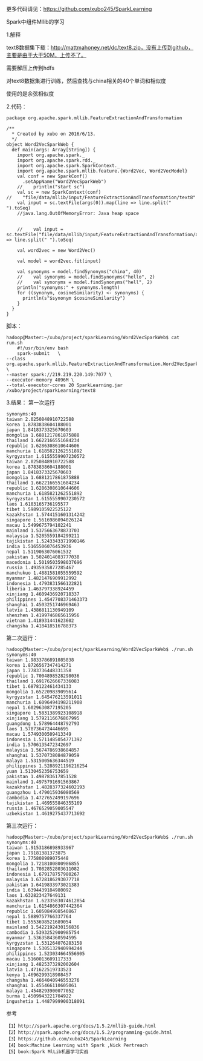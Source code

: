 
更多代码请见：https://github.com/xubo245/SparkLearning

Spark中组件Mllib的学习

1.解释

text8数据集下载：http://mattmahoney.net/dc/text8.zip，没有上传到github，主要是由于大于50M，上传不了。

需要解压上传到hdfs

对text8数据集进行训练，然后查找与china相关的40个单词和相似度

使用的是余弦相似度


2.代码：
	
	package org.apache.spark.mllib.FeatureExtractionAndTransformation
	
	/**
	  * Created by xubo on 2016/6/13.
	  */
	object Word2VecSparkWeb {
	  def main(args: Array[String]) {
	    import org.apache.spark._
	    import org.apache.spark.rdd._
	    import org.apache.spark.SparkContext._
	    import org.apache.spark.mllib.feature.{Word2Vec, Word2VecModel}
	    val conf = new SparkConf()
	      .setAppName("Word2VecSparkWeb")
	    //    println("start sc")
	    val sc = new SparkContext(conf)
	//    "file/data/mllib/input/FeatureExtractionAndTransformation/text8"
	    val input = sc.textFile(args(0)).map(line => line.split(" ").toSeq)
	    //java.lang.OutOfMemoryError: Java heap space
	
	
	    //    val input = sc.textFile("file/data/mllib/input/FeatureExtractionAndTransformation/a.txt").map(line => line.split(" ").toSeq)
	
	    val word2vec = new Word2Vec()
	
	    val model = word2vec.fit(input)
	
	    val synonyms = model.findSynonyms("china", 40)
	    //    val synonyms = model.findSynonyms("hello", 2)
	    //    val synonyms = model.findSynonyms("hell", 2)
	    println("synonyms:" + synonyms.length)
	    for ((synonym, cosineSimilarity) <- synonyms) {
	      println(s"$synonym $cosineSimilarity")
	    }
	  }
	}

脚本：

	hadoop@Master:~/xubo/project/sparkLearning/Word2VecSparkWeb$ cat run.sh 
	    #!/usr/bin/env bash  
	    spark-submit   \
	--class  org.apache.spark.mllib.FeatureExtractionAndTransformation.Word2VecSparkWeb \
	--master spark://219.219.220.149:7077 \
	--executor-memory 4096M \
	--total-executor-cores 20 SparkLearning.jar /xubo/project/sparkLearning/text8



3.结果：
第一次运行

	synonyms:40
	taiwan 2.0250848910722588
	korea 1.8783838604188001
	japan 1.8418373325670603
	mongolia 1.6881217861875888
	thailand 1.6622166551684234
	republic 1.6286308610644606
	manchuria 1.6185821262551892
	kyrgyzstan 1.6155559907230572
	taiwan 2.0250848910722588
	korea 1.8783838604188001
	japan 1.8418373325670603
	mongolia 1.6881217861875888
	thailand 1.6622166551684234
	republic 1.6286308610644606
	manchuria 1.6185821262551892
	kyrgyzstan 1.6155559907230572
	laos 1.6103165736195577
	tibet 1.5989105922525122
	kazakhstan 1.5744151601314242
	singapore 1.5616986094026124
	macau 1.5499675794102241
	mainland 1.5375663678873703
	malaysia 1.5285559184299211
	tajikistan 1.5243343371990146
	india 1.5165506076453936
	nepal 1.5119063076061532
	pakistan 1.5024014083777038
	macedonia 1.5019503598037696
	russia 1.4935935877285467
	manchukuo 1.4881581055559592
	myanmar 1.4821476909912992
	indonesia 1.4793831566122821
	liberia 1.463797338924459
	xinjiang 1.4609436920718337
	philippines 1.4547708371463373
	shanghai 1.4503251746969463
	latvia 1.4386811130949109
	shenzhen 1.4199746865615956
	vietnam 1.418931441623602
	changsha 1.418418516788373

第二次运行：

	hadoop@Master:~/xubo/project/sparkLearning/Word2VecSparkWeb$ ./run.sh
	synonyms:40
	taiwan 1.9833786891085838
	korea 1.8726567347414271
	japan 1.7783736448331358
	republic 1.7004898528298036
	thailand 1.6917626667336083
	tibet 1.6878122461434133
	mongolia 1.652209839095614
	kyrgyzstan 1.645476213591011
	manchuria 1.6096494198211908
	nepal 1.6029630877195205
	singapore 1.5831389923108918
	xinjiang 1.5792116676867995
	guangdong 1.578964448792793
	laos 1.5787364724446695
	macau 1.5749300509413349
	indonesia 1.5711485054771392
	india 1.5706135472342697
	malaysia 1.5674786938684857
	shanghai 1.5370738084879059
	malaya 1.5315005636344519
	philippines 1.5288921196216254
	yuan 1.5130452356753659
	pakistan 1.498783617851528
	mainland 1.4975791691563867
	kazakhstan 1.4828377324602193
	guangzhou 1.479015936080569
	cambodia 1.4727652499197696
	tajikistan 1.469555846355169
	russia 1.4676529059005547
	uzbekistan 1.4619275437713692
	
第三次运行：
	
	hadoop@Master:~/xubo/project/sparkLearning/Word2VecSparkWeb$ ./run.sh
	synonyms:40
	taiwan 1.9153186898933967
	japan 1.79181381373875
	korea 1.775808989075448
	mongolia 1.7218100800986855
	thailand 1.7082852803611082
	indonesia 1.679178757980267
	malaysia 1.6728186293077718
	pakistan 1.6419833973021383
	india 1.6394439184980092
	laos 1.632823427649131
	kazakhstan 1.6233583074612854
	manchuria 1.6154866307442364
	republic 1.605084908540867
	nepal 1.5889757766337764
	tibet 1.5553698521689054
	mainland 1.5422192430156836
	cambodia 1.5393252900985754
	myanmar 1.5363584360594595
	kyrgyzstan 1.531264076283158
	singapore 1.5305132940994244
	philippines 1.523034664556905
	macau 1.5160013609117333
	xinjiang 1.4825373292002604
	latvia 1.471622519733523
	kenya 1.4696299318908457
	changsha 1.4664040946553276
	shanghai 1.455466110605061
	malaya 1.4548293900077052
	burma 1.4509943221704922
	ingushetia 1.4487999900318091


参考

	【1】http://spark.apache.org/docs/1.5.2/mllib-guide.html 
	【2】http://spark.apache.org/docs/1.5.2/programming-guide.html
	【3】https://github.com/xubo245/SparkLearning
	【4】book:Machine Learning with Spark ,Nick Pertreach
    【5】book:Spark MlLib机器学习实战
